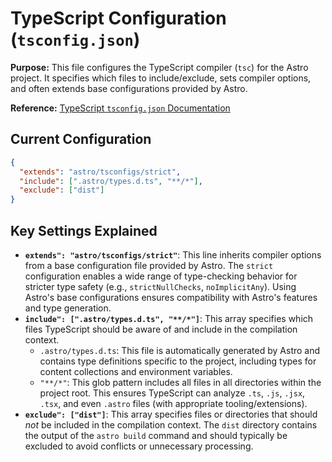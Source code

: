 # TypeScript Configuration (`tsconfig.json`)

**Purpose:** This file configures the TypeScript compiler (`tsc`) for the Astro project. It specifies which files to include/exclude, sets compiler options, and often extends base configurations provided by Astro.

**Reference:** [TypeScript `tsconfig.json` Documentation](https://www.typescriptlang.org/docs/handbook/tsconfig-json.html)

## Current Configuration

```json
{
  "extends": "astro/tsconfigs/strict",
  "include": [".astro/types.d.ts", "**/*"],
  "exclude": ["dist"]
}
```

## Key Settings Explained

*   **`extends": "astro/tsconfigs/strict"`**: This line inherits compiler options from a base configuration file provided by Astro. The `strict` configuration enables a wide range of type-checking behavior for stricter type safety (e.g., `strictNullChecks`, `noImplicitAny`). Using Astro's base configurations ensures compatibility with Astro's features and type generation.
*   **`include": [".astro/types.d.ts", "**/*"]`**: This array specifies which files TypeScript should be aware of and include in the compilation context.
    *   `.astro/types.d.ts`: This file is automatically generated by Astro and contains type definitions specific to the project, including types for content collections and environment variables.
    *   `"**/*"`: This glob pattern includes all files in all directories within the project root. This ensures TypeScript can analyze `.ts`, `.js`, `.jsx`, `.tsx`, and even `.astro` files (with appropriate tooling/extensions).
*   **`exclude": ["dist"]`**: This array specifies files or directories that should *not* be included in the compilation context. The `dist` directory contains the output of the `astro build` command and should typically be excluded to avoid conflicts or unnecessary processing.